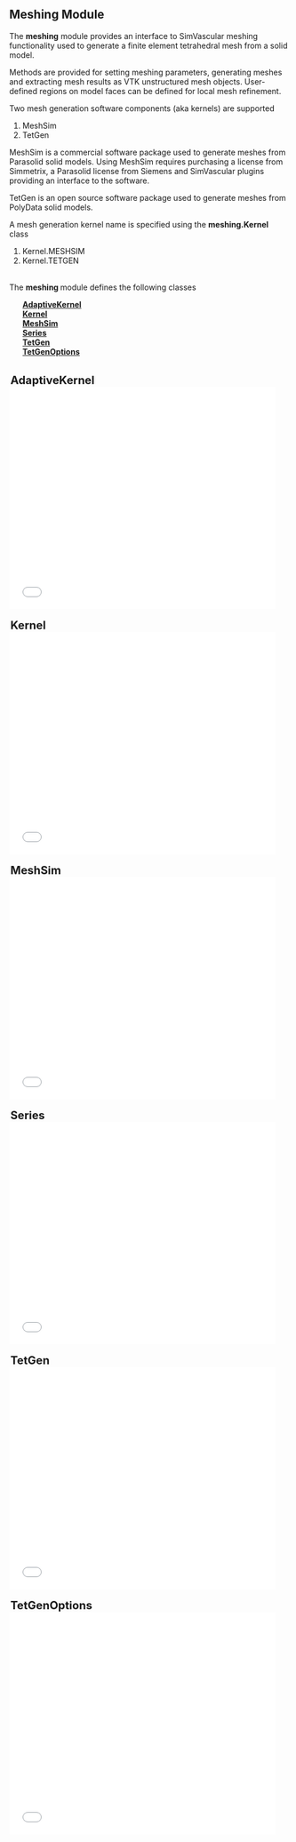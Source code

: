 ## Meshing Module ##

The <b>meshing</b> module provides an interface to SimVascular meshing functionality used to generate a 
finite element tetrahedral mesh from a solid model. 

Methods are provided for setting meshing parameters, generating meshes and extracting mesh results as VTK 
unstructured mesh objects. User-defined regions on model faces can be defined for local mesh refinement. 

Two mesh generation software components (aka kernels) are supported
<ol style="list-style-type:number;">
   <li> MeshSim </li>
   <li> TetGen </li>
</ol>

MeshSim is a commercial software package used to generate meshes from Parasolid solid models. 
Using MeshSim requires purchasing a license from Simmetrix, a Parasolid license from Siemens 
and SimVascular plugins providing an interface to the software. 

TetGen is an open source software package used to generate meshes from PolyData solid models.

A mesh generation kernel name is specified using the <b>meshing.Kernel</b> class
<ol style="list-style-type:number;">
   <li> Kernel.MESHSIM </li> 
   <li> Kernel.TETGEN </li> 
</ol>

<br>
The <b> meshing </b> module defines the following classes
<ul style="list-style-type:none;">
  <li> <b> <a href="#AdaptMeshingKernelClass"> AdaptiveKernel </a> </b> </li>
  <li> <b> <a href="#MeshingKernelClass"> Kernel </a> </b> </li>
  <li> <b> <a href="#MeshSimClass"> MeshSim </a> </b> </li>
  <li> <b> <a href="#MeshingSeriesClass"> Series </a> </b> </li>
  <li> <b> <a href="#TetGenClass"> TetGen </a> </b> </li>
  <li> <b> <a href="#TetGenOptionsClass"> TetGenOptions </a> </b> </li>
</ul>

<br>
<div id="AdaptMeshingKernelClass" class="PythonClassDiv" >
<legend style="font-size:20px; text-align:left"> <b> AdaptiveKernel </b> </legend>
<iframe src="documentation/python_interface/modules/docs/meshing_AdaptiveKernel.html" style="background-color: #FFFFFF" frameborder="0" height="400" width="95%"> </iframe>
</div>

<br>
<div id="MeshingKernelClass" class="PythonClassDiv" >
<legend style="font-size:20px; text-align:left"> <b> Kernel </b> </legend>
<iframe src="documentation/python_interface/modules/docs/meshing_Kernel.html" style="background-color: #FFFFFF" frameborder="0" height="400" width="95%"> </iframe>
</div>

<br>
<div id="MeshSimClass" class="PythonClassDiv" >
<legend style="font-size:20px; text-align:left"> <b> MeshSim </b> </legend>
<iframe src="documentation/python_interface/modules/docs/meshing_MeshSim.html" style="background-color: #FFFFFF" frameborder="0" height="400" width="95%"> </iframe>
</div>

<br>
<div id="MeshingSeriesClass" class="PythonClassDiv" >
<legend style="font-size:20px; text-align:left"> <b> Series </b> </legend>
<iframe src="documentation/python_interface/modules/docs/meshing_Series.html" style="background-color: #FFFFFF" frameborder="0" height="400" width="95%"> </iframe>
</div>

<br>
<div id="TetGenClass" class="PythonClassDiv" >
<legend style="font-size:20px; text-align:left"> <b> TetGen </b> </legend>
<iframe src="documentation/python_interface/modules/docs/meshing_TetGen.html" style="background-color: #FFFFFF" frameborder="0" height="400" width="95%"> </iframe>
</div>

<br>
<div id="TetGenClass" class="PythonClassDiv" >
<legend style="font-size:20px; text-align:left"> <b> TetGenOptions </b> </legend>
<iframe src="documentation/python_interface/modules/docs/meshing_TetGenOptions.html" style="background-color: #FFFFFF" frameborder="0" height="400" width="95%"> </iframe>
</div>




<br>
<br>
<br>
<br>

